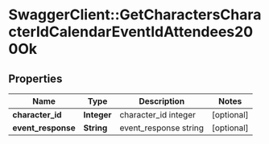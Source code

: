 # SwaggerClient::GetCharactersCharacterIdCalendarEventIdAttendees200Ok

## Properties
Name | Type | Description | Notes
------------ | ------------- | ------------- | -------------
**character_id** | **Integer** | character_id integer | [optional] 
**event_response** | **String** | event_response string | [optional] 



